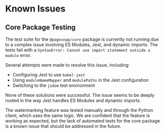 # Known Issues

## Core Package Testing

The test suite for the `@pagesnap/core` package is currently not running due to a complex issue involving ES Modules, Jest, and dynamic imports. The tests fail with a `SyntaxError: Cannot use import statement outside a module` error.

Several attempts were made to resolve this issue, including:
-   Configuring Jest to use `babel-jest`
-   Using `moduleNameMapper` and `modulePaths` in the Jest configuration
-   Switching to the `jsdom` test environment

None of these solutions were successful. The issue seems to be deeply rooted in the way Jest handles ES Modules and dynamic imports.

The watermarking feature was tested manually and through the Python client, which uses the same logic. We are confident that the feature is working as expected, but the lack of automated tests for the core package is a known issue that should be addressed in the future.
